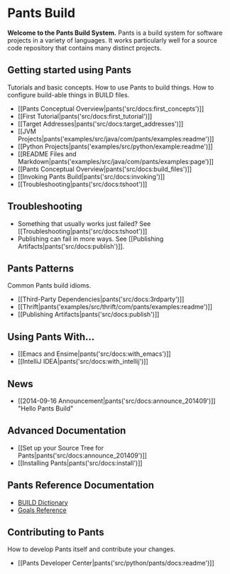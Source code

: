 Pants Build
===========

**Welcome to the Pants Build System.**
Pants is a build system for software projects in a variety of languages.
It works particularly well for a source code repository that contains
many distinct projects.

Getting started using Pants
---------------------------

Tutorials and basic concepts. How to use Pants to build things. How to
configure build-able things in BUILD files.

+ [[Pants Conceptual Overview|pants('src/docs:first_concepts')]]
+ [[First Tutorial|pants('src/docs:first_tutorial')]]
+ [[Target Addresses|pants('src/docs:target_addresses')]]
+ [[JVM Projects|pants('examples/src/java/com/pants/examples:readme')]]
+ [[Python Projects|pants('examples/src/python/example:readme')]]
+ [[README Files and Markdown|pants('examples/src/java/com/pants/examples:page')]]
+ [[Pants Conceptual Overview|pants('src/docs:build_files')]]
+ [[Invoking Pants Build|pants('src/docs:invoking')]]
+ [[Troubleshooting|pants('src/docs:tshoot')]]

Troubleshooting
---------------

+   Something that usually works just failed? See
    [[Troubleshooting|pants('src/docs:tshoot')]]
+   Publishing can fail in more ways. See
    [[Publishing Artifacts|pants('src/docs:publish')]].

Pants Patterns
--------------

Common Pants build idioms.

+ [[Third-Party Dependencies|pants('src/docs:3rdparty')]]
+ [[Thrift|pants('examples/src/thrift/com/pants/examples:readme')]]
+ [[Publishing Artifacts|pants('src/docs:publish')]]

Using Pants With...
-------------------

+ [[Emacs and Ensime|pants('src/docs:with_emacs')]]
+ [[IntelliJ IDEA|pants('src/docs:with_intellij')]]

News
----

+ [[2014-09-16 Announcement|pants('src/docs:announce_201409')]]
  "Hello Pants Build"

Advanced Documentation
----------------------

+ [[Set up your Source Tree for Pants|pants('src/docs:announce_201409')]]
+ [[Installing Pants|pants('src/docs:install')]]

Pants Reference Documentation
-----------------------------

+ <a href="build_dictionary.html">BUILD Dictionary</a>
+ <a href="goals_reference.html">Goals Reference</a>

Contributing to Pants
---------------------

How to develop Pants itself and contribute your changes.

+ [[Pants Developer Center|pants('src/python/pants/docs:readme')]]
